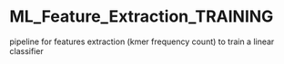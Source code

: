 # ML_Feature_Extraction_TRAINING
pipeline for features extraction (kmer frequency count) to train a linear classifier 

